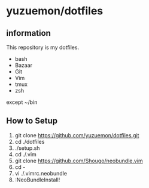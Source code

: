 yuzuemon/dotfiles
====

## information

This repository is my dotfiles.

* bash
* Bazaar
* Git
* Vim
* tmux
* zsh

except ~/bin

## How to Setup

1. git clone https://github.com/yuzuemon/dotfiles.git
1. cd ./dotfiles
1. ./setup.sh
1. cd ./.vim
1. git clone https://github.com/Shougo/neobundle.vim
1. cd -
1. vi ./.vimrc.neobundle
1. :NeoBundleInstall!
